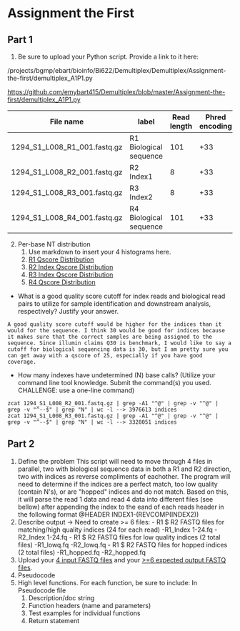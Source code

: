 # Assignment the First

## Part 1
1. Be sure to upload your Python script. Provide a link to it here:

/projects/bgmp/ebart/bioinfo/Bi622/Demultiplex/Demultiplex/Assignment-the-first/demultiplex_A1P1.py

https://github.com/emybart415/Demultiplex/blob/master/Assignment-the-first/demultiplex_A1P1.py

| File name | label | Read length | Phred encoding |
|---|---|---|---|
| 1294_S1_L008_R1_001.fastq.gz |R1 Biological sequence|101|+33|
| 1294_S1_L008_R2_001.fastq.gz |R2 Index1|8|+33|
| 1294_S1_L008_R3_001.fastq.gz |R3 Index2|8|+33|
| 1294_S1_L008_R4_001.fastq.gz |R4 Biological sequence|101|+33|

2. Per-base NT distribution
    1. Use markdown to insert your 4 histograms here.
    2. [R1 Qscore Distribution](https://github.com/emybart415/Demultiplex/blob/master/Assignment-the-first/R1_results.png)
    3. [R2 Index Qscore Distribution](https://github.com/emybart415/Demultiplex/blob/master/Assignment-the-first/R2_results.png)
    4. [R3 Index Qscore Distribution](https://github.com/emybart415/Demultiplex/blob/master/Assignment-the-first/R3_results.png)
    5. [R4 Qscore Distribution](https://github.com/emybart415/Demultiplex/blob/master/Assignment-the-first/R4_results.png)
    

- What is a good quality score cutoff for index reads and biological read pairs to utilize for sample identification and downstream analysis, respectively? Justify your answer.
```
A good quality score cutoff would be higher for the indices than it would for the sequence. I think 30 would be good for indices because it makes sure that the correct samples are being assigned to the sequence. Since illumin claims Q30 is benchmark, I would like to say a cutoff for biological sequencing data is 30, but I am pretty sure you can get away with a qscore of 25, especially if you have good coverage. 
```
- How many indexes have undetermined (N) base calls? (Utilize your command line tool knowledge. Submit the command(s) you used. CHALLENGE: use a one-line command)
```
zcat 1294_S1_L008_R2_001.fastq.gz | grep -A1 "^@" | grep -v "^@" | grep -v "^--$" | grep "N" | wc -l --> 3976613 indices
zcat 1294_S1_L008_R3_001.fastq.gz | grep -A1 "^@" | grep -v "^@" | grep -v "^--$" | grep "N" | wc -l --> 3328051 indices
```

## Part 2
1. Define the problem
This script will need to move through 4 files in parallel, two with biological sequence data in both a R1 and R2 direction, two with indices as reverse compliments of eachother. The program will need to determine if the indices are a perfect match, too low quality (contain N's), or are "hopped" indices and do not match.
Based on this, it will parse the read 1 data and read 4 data into different files (see bellow) after appending the index to the eand of each reads header in the following format @HEADER INDEX1-(REVCOMP(INDEX2))
2. Describe output
-> Need to create >= 6 files:
        - R1 $ R2 FASTQ files for matching/high quality indices (24 for each read)
                -R1_Index 1-24.fq
                -R2_Index 1-24.fq
        - R1 $ R2 FASTQ files for low quality indices (2 total files)
            -R1_lowq.fq
            -R2_lowq.fq
        - R1 $ R2 FASTQ files for hopped indices (2 total files)
            -R1_hopped.fq
            -R2_hopped.fq
3. Upload your [4 input FASTQ files](../TEST-input_FASTQ) and your [>=6 expected output FASTQ files](../TEST-output_FASTQ).
4. Pseudocode
5. High level functions. For each function, be sure to include: 
In Pseudocode file
    1. Description/doc string
    2. Function headers (name and parameters)
    3. Test examples for individual functions
    4. Return statement
